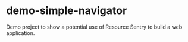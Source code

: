 # demo-simple-navigator
Demo project to show a potential use of Resource Sentry to build a web application.
